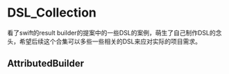 # DSL_Collection
看了swift的result builder的提案中的一些DSL的案例，萌生了自己制作DSL的念头，希望后续这个合集可以多些一些相关的DSL来应对实际的项目需求。

## AttributedBuilder

